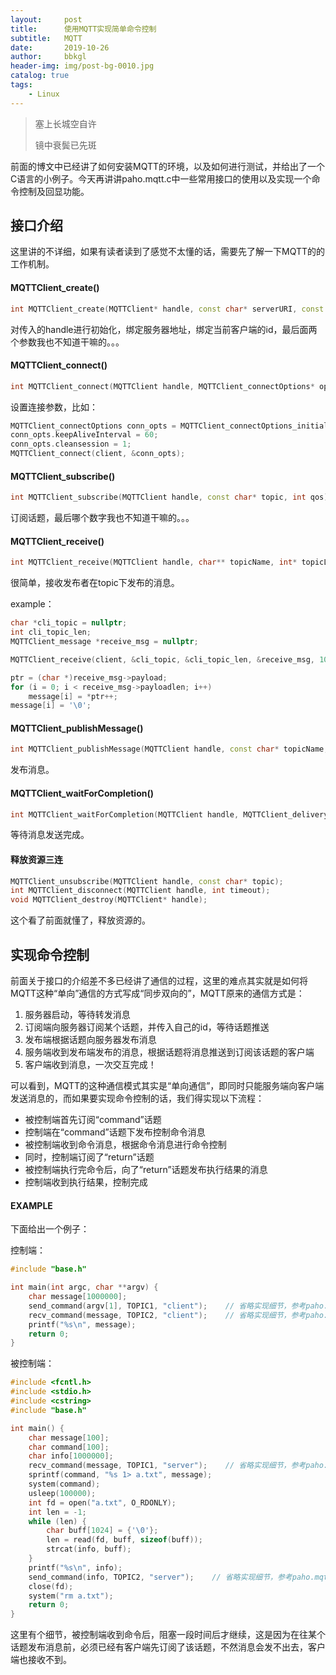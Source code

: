 ```yaml
---
layout:     post
title:      使用MQTT实现简单命令控制
subtitle:   MQTT
date:       2019-10-26
author:     bbkgl
header-img: img/post-bg-0010.jpg
catalog: true
tags:
    - Linux
---
```


> 塞上长城空自许
>
> 镜中衰鬓已先斑

前面的博文中已经讲了如何安装MQTT的环境，以及如何进行测试，并给出了一个C语言的小例子。今天再讲讲paho.mqtt.c中一些常用接口的使用以及实现一个命令控制及回显功能。

## 接口介绍

这里讲的不详细，如果有读者读到了感觉不太懂的话，需要先了解一下MQTT的的工作机制。

#### MQTTClient_create()

```cpp
int MQTTClient_create(MQTTClient* handle, const char* serverURI, const char* clientId, int persistence_type, void* persistence_context);
```

对传入的handle进行初始化，绑定服务器地址，绑定当前客户端的id，最后面两个参数我也不知道干嘛的。。。

#### MQTTClient_connect()

```cpp
int MQTTClient_connect(MQTTClient handle, MQTTClient_connectOptions* options);
```

设置连接参数，比如：

```cpp
MQTTClient_connectOptions conn_opts = MQTTClient_connectOptions_initializer;
conn_opts.keepAliveInterval = 60;
conn_opts.cleansession = 1;
MQTTClient_connect(client, &conn_opts);
```

#### MQTTClient_subscribe()

```cpp
int MQTTClient_subscribe(MQTTClient handle, const char* topic, int qos);
```

订阅话题，最后哪个数字我也不知道干嘛的。。。

#### MQTTClient_receive()

```cpp
int MQTTClient_receive(MQTTClient handle, char** topicName, int* topicLen, MQTTClient_message** message, unsigned long timeout);
```

很简单，接收发布者在topic下发布的消息。

example：

```cpp
char *cli_topic = nullptr;
int cli_topic_len;
MQTTClient_message *receive_msg = nullptr;

MQTTClient_receive(client, &cli_topic, &cli_topic_len, &receive_msg, 100000);

ptr = (char *)receive_msg->payload;
for (i = 0; i < receive_msg->payloadlen; i++)
    message[i] = *ptr++;
message[i] = '\0';
```

#### MQTTClient_publishMessage()

```cpp
int MQTTClient_publishMessage(MQTTClient handle, const char* topicName, MQTTClient_message* message, MQTTClient_deliveryToken *deliveryToken);
```

发布消息。

#### MQTTClient_waitForCompletion()

```cpp
int MQTTClient_waitForCompletion(MQTTClient handle, MQTTClient_deliveryToken mdt, unsigned long timeout);
```

等待消息发送完成。

#### 释放资源三连

```cpp
MQTTClient_unsubscribe(MQTTClient handle, const char* topic);
int MQTTClient_disconnect(MQTTClient handle, int timeout);
void MQTTClient_destroy(MQTTClient* handle);
```

这个看了前面就懂了，释放资源的。

## 实现命令控制

前面关于接口的介绍差不多已经讲了通信的过程，这里的难点其实就是如何将MQTT这种“单向”通信的方式写成“同步双向的”，MQTT原来的通信方式是：

1. 服务器启动，等待转发消息
2. 订阅端向服务器订阅某个话题，并传入自己的id，等待话题推送
3. 发布端根据话题向服务器发布消息
4. 服务端收到发布端发布的消息，根据话题将消息推送到订阅该话题的客户端
5. 客户端收到消息，一次交互完成！

可以看到，MQTT的这种通信模式其实是“单向通信”，即同时只能服务端向客户端发送消息的，而如果要实现命令控制的话，我们得实现以下流程：

- 被控制端首先订阅“command”话题
- 控制端在“command”话题下发布控制命令消息
- 被控制端收到命令消息，根据命令消息进行命令控制
- 同时，控制端订阅了“return”话题
- 被控制端执行完命令后，向了“return”话题发布执行结果的消息
- 控制端收到执行结果，控制完成

#### EXAMPLE

下面给出一个例子：

控制端：

```cpp
#include "base.h"

int main(int argc, char **argv) {
    char message[1000000];
    send_command(argv[1], TOPIC1, "client");    // 省略实现细节，参考paho.mqtt.c接口介绍
    recv_command(message, TOPIC2, "client");    // 省略实现细节，参考paho.mqtt.c接口介绍
    printf("%s\n", message);
    return 0;
}
```

被控制端：

```cpp
#include <fcntl.h>
#include <stdio.h>
#include <cstring>
#include "base.h"

int main() {
    char message[100];
    char command[100];
    char info[1000000];
    recv_command(message, TOPIC1, "server");    // 省略实现细节，参考paho.mqtt.c接口介绍
    sprintf(command, "%s 1> a.txt", message);
    system(command);
    usleep(100000);
    int fd = open("a.txt", O_RDONLY);
    int len = -1;
    while (len) {
        char buff[1024] = {'\0'};
        len = read(fd, buff, sizeof(buff));
        strcat(info, buff);
    }
    printf("%s\n", info);
    send_command(info, TOPIC2, "server");    // 省略实现细节，参考paho.mqtt.c接口介绍
    close(fd);
    system("rm a.txt");
    return 0;
}
```

这里有个细节，被控制端收到命令后，阻塞一段时间后才继续，这是因为在往某个话题发布消息前，必须已经有客户端先订阅了该话题，不然消息会发不出去，客户端也接收不到。